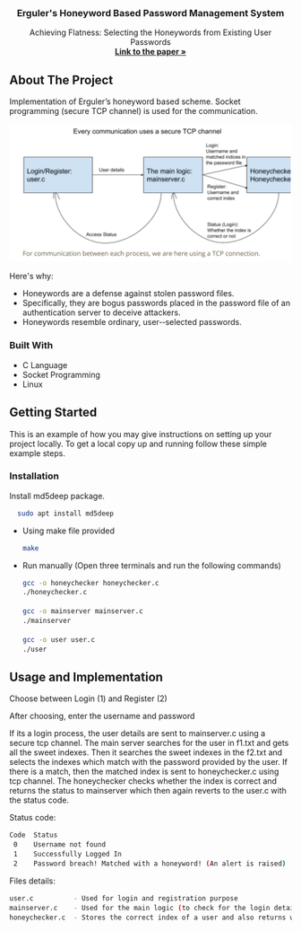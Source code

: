 <!-- PROJECT LOGO -->
<br />
<p align="center">
  <h3 align="center">Erguler's Honeyword Based Password Management System</h3>

  <p align="center">
    Achieving Flatness: Selecting the Honeywords from Existing User Passwords
    <br />
    <a href="https://ieeexplore.ieee.org/document/7047759/"><strong>Link to the paper »</strong></a>
  </p>
</p>



<!-- ABOUT THE PROJECT -->
## About The Project

Implementation of Erguler’s honeyword based scheme. Socket programming (secure TCP channel) is used for the communication.

[![Product Name Screen Shot][product-screenshot]]()

Here's why:
* Honeywords are a defense against stolen password files.
* Specifically, they are bogus passwords placed in the password file of an authentication server to deceive attackers.
* Honeywords resemble ordinary, user-‐selected passwords.


### Built With

* C Language
* Socket Programming
* Linux



<!-- GETTING STARTED -->
## Getting Started

This is an example of how you may give instructions on setting up your project locally.
To get a local copy up and running follow these simple example steps.

### Installation

Install md5deep package.
```sh
  sudo apt install md5deep
```
* Using make file provided
  ```sh
  make
  ```
* Run manually (Open three terminals and run the following commands)
  ```sh
  gcc -o honeychecker honeychecker.c
  ./honeychecker.c
  
  gcc -o mainserver mainserver.c
  ./mainserver
  
  gcc -o user user.c
  ./user

  ```


<!-- USAGE EXAMPLES -->
## Usage and Implementation

Choose between 
Login (1) and 
Register (2)

After choosing, enter the username and password

If its a login process, the user details are sent to mainserver.c using a secure tcp channel.
The main server searches for the user in f1.txt and gets all the sweet indexes. Then it
searches the sweet indexes in the f2.txt and selects the indexes which match with the
password provided by the user. If there is a match, then the matched index is sent to
honeychecker.c using tcp channel. The honeychecker checks whether the index is correct
and returns the status to mainserver which then again reverts to the user.c with the status
code.

Status code: <br>
```sh
Code  Status
 0    Username not found
 1    Successfully Logged In
 2    Password breach! Matched with a honeyword! (An alert is raised)
```

Files details:
```sh
user.c          - Used for login and registration purpose
mainserver.c    - Used for the main logic (to check for the login details provided and registration process)
honeychecker.c  - Stores the correct index of a user and also returns whether the provided index is a correct one or a honeypot
```




<!-- MARKDOWN LINKS & IMAGES -->
[product-screenshot]: images/flow.png
